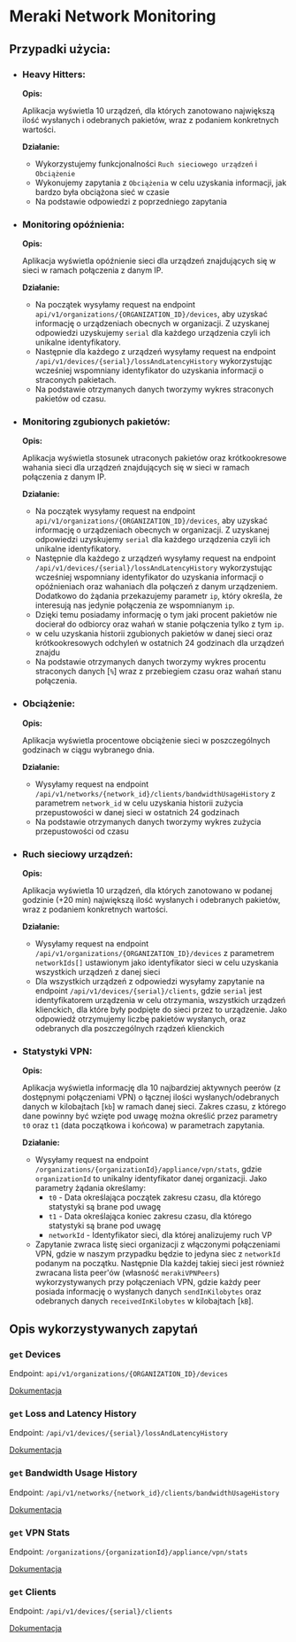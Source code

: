 # Meraki Network Monitoring

## **Przypadki użycia**:
* ### **Heavy Hitters:**

    **Opis:**

    Aplikacja wyświetla 10 urządzeń, dla których zanotowano największą ilość wysłanych i odebranych pakietów,
wraz z podaniem konkretnych wartości.

    **Działanie:**
    * Wykorzystujemy funkcjonalności `Ruch sieciowego urządzeń` i `Obciążenie`
    * Wykonujemy zapytania z `Obciążenia` w celu uzyskania informacji, jak bardzo była obciążona sieć w czasie
    * Na podstawie odpowiedzi z poprzedniego zapytania 

* ### **Monitoring opóźnienia:**

  **Opis:**

  Aplikacja wyświetla opóźnienie sieci dla urządzeń znajdujących się w sieci w ramach połączenia z danym IP.

  **Działanie:**
    * Na początek wysyłamy request na endpoint `api/v1/organizations/{ORGANIZATION_ID}/devices`, aby uzyskać informację o urządzeniach obecnych w organizacji. Z uzyskanej odpowiedzi uzyskujemy `serial` dla każdego urządzenia czyli ich unikalne identyfikatory.
    * Następnie dla każdego z urządzeń wysyłamy request na endpoint `/api/v1/devices/{serial}/lossAndLatencyHistory` wykorzystując wcześniej wspomniany identyfikator do uzyskania informacji o straconych pakietach.
    * Na podstawie otrzymanych danych tworzymy wykres straconych pakietów od czasu.

* ### **Monitoring zgubionych pakietów:**

    **Opis:**

    Aplikacja wyświetla stosunek utraconych pakietów oraz krótkookresowe wahania sieci dla urządzeń znajdujących się w sieci w ramach połączenia z danym IP. 

    **Działanie:**
    * Na początek wysyłamy request na endpoint `api/v1/organizations/{ORGANIZATION_ID}/devices`, aby uzyskać informację o urządzeniach obecnych w organizacji. Z uzyskanej odpowiedzi uzyskujemy `serial` dla każdego urządzenia czyli ich unikalne identyfikatory.
    * Następnie dla każdego z urządzeń wysyłamy request na endpoint `/api/v1/devices/{serial}/lossAndLatencyHistory` wykorzystując wcześniej wspomniany identyfikator do uzyskania informacji o opóźnieniach oraz wahaniach dla połączeń z danym urządzeniem. Dodatkowo do żądania przekazujemy parametr `ip`,
    który określa, że interesują nas jedynie połączenia ze wspomnianym `ip`. 
    * Dzięki temu posiadamy informację o tym jaki procent pakietów nie docierał do odbiorcy oraz wahań w stanie połączenia tylko z tym `ip`.
    * w celu uzyskania historii zgubionych pakietów w danej sieci oraz krótkookresowych odchyleń w ostatnich 24 godzinach dla urządzeń znajdu
    * Na podstawie otrzymanych danych tworzymy wykres procentu straconych danych [`%`] wraz z przebiegiem czasu oraz wahań stanu połączenia.

* ### **Obciążenie:**

    **Opis:**

    Aplikacja wyświetla procentowe obciążenie sieci w poszczególnych godzinach w ciągu wybranego dnia.

    **Działanie:**
    * Wysyłamy request na endpoint `/api/v1/networks/{network_id}/clients/bandwidthUsageHistory` z parametrem `network_id`
    w celu uzyskania historii zużycia przepustowości w danej sieci w ostatnich 24 godzinach
    * Na podstawie otrzymanych danych tworzymy wykres zużycia przepustowości od czasu

* ### **Ruch sieciowy urządzeń:**
    **Opis:**

    Aplikacja wyświetla 10 urządzeń, dla których zanotowano w podanej godzinie (+20 min) największą ilość wysłanych
    i odebranych pakietów, wraz z podaniem konkretnych wartości.

    **Działanie:**
    * Wysyłamy request na endpoint `/api/v1/organizations/{ORGANIZATION_ID}/devices` z parametrem `networkIds[]` ustawionym jako identyfikator sieci w celu uzyskania
    wszystkich urządzeń z danej sieci
    * Dla wszystkich urządzeń z odpowiedzi wysyłamy zapytanie na endpoint `/api/v1/devices/{serial}/clients`, gdzie `serial` jest identyfikatorem urządzenia w celu otrzymania, wszystkich urządzeń klienckich, dla które były podpięte do sieci przez to urządzenie. Jako odpowiedź otrzymujemy liczbę pakietów wysłanych, oraz odebranych dla poszczególnych rządzeń klienckich 

* ### **Statystyki VPN:**
    **Opis:**

    Aplikacja wyświetla informację dla 10 najbardziej aktywnych peerów (z dostępnymi połączeniami VPN) o łącznej ilości wysłanych/odebranych danych w kilobajtach [`kb`] w ramach danej sieci. Zakres czasu, z którego dane powinny być wzięte pod uwagę można określić przez parametry `t0` oraz `t1` (data początkowa i końcowa) w parametrach zapytania.

    **Działanie:**
    * Wysyłamy request na endpoint `/organizations/{organizationId}/appliance/vpn/stats`, gdzie `organizationId` to unikalny identyfikator danej organizacji. Jako parametry żądania określamy:
      * `t0` - Data określająca początek zakresu czasu, dla którego statystyki są brane pod uwagę
      * `t1` - Data określająca koniec zakresu czasu, dla którego statystyki są brane pod uwagę
      * `networkId` - Identyfikator sieci, dla której analizujemy ruch VP
    * Zapytanie zwraca listę sieci organizacji z włączonymi połączeniami VPN, gdzie w naszym przypadku będzie to jedyna siec z `networkId` podanym na początku. Następnie
    Dla każdej takiej sieci jest również zwracana lista peer'ów (własność `merakiVPNPeers`) wykorzystywanych przy połączeniach VPN, gdzie każdy peer posiada informację o 
    wysłanych danych `sendInKilobytes` oraz odebranych danych `receivedInKilobytes` w kilobajtach [`kB`].

 

## **Opis wykorzystywanych zapytań**

### **`get` Devices**

Endpoint: `api/v1/organizations/{ORGANIZATION_ID}/devices`

[Dokumentacja](https://developer.cisco.com/meraki/api-latest/#!list-the-devices-in-an-organization)

### **`get` Loss and Latency History**

Endpoint: `/api/v1/devices/{serial}/lossAndLatencyHistory`

[Dokumentacja](https://developer.cisco.com/meraki/api-latest/#!get-the-uplink-loss-percentage-and-latency-in-milliseconds-and-goodput-in-kilobits-per-second-for-a-wired-network-device)

### **`get` Bandwidth Usage History**

Endpoint: `/api/v1/networks/{network_id}/clients/bandwidthUsageHistory`

[Dokumentacja](https://developer.cisco.com/meraki/api-latest/#!returns-a-timeseries-of-total-traffic-consumption-rates-for-all-clients-on-a-network-within-a-given-timespan-in-megabits-per-second)

### **`get` VPN Stats**

Endpoint: `/organizations/{organizationId}/appliance/vpn/stats`

[Dokumentacja](https://developer.cisco.com/meraki/api-latest/#!show-vpn-history-stat-for-networks-in-an-organization)

### **`get` Clients**

Endpoint: `/api/v1/devices/{serial}/clients`

[Dokumentacja](https://developer.cisco.com/meraki/api-latest/#!list-the-clients-of-a-device-up-to-a-maximum-of-a-month-ago)
